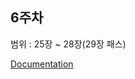 ## 6주차

범위 : 25장 ~ 28장(29장 패스)

[Documentation](https://www.notion.so/25-28-e933d22c855245b083cd28659157c59d)
